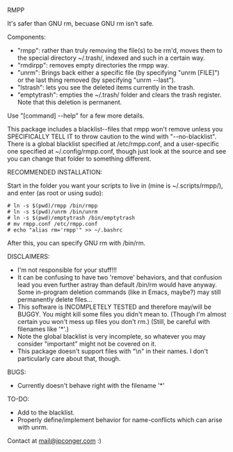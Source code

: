 RMPP

It's safer than GNU rm, becuase GNU rm isn't safe.

Components:
 - "rmpp": rather than truly removing the file(s) to be rm'd, moves them to the special directory ~/.trash/, indexed and such in a certain way.
 - "rmdirpp": removes empty directories the rmpp way.
 - "unrm": Brings back either a specific file (by specifying "unrm [FILE]") or the last thing removed (by specifying "unrm --last").
 - "lstrash": lets you see the deleted items currently in the trash.
 - "emptytrash": empties the ~/.trash/ folder and clears the trash register. Note that this deletion is permanent.

Use "[command] --help" for a few more details.

This package includes a blacklist--files that rmpp won't remove unless you SPECIFICALLY TELL IT to throw caution to the wind with "--no-blacklist". There is a global blacklist specified at /etc/rmpp.conf, and a user-specific one specified at ~/.config/rmpp.conf, though just look at the source and see you can change that folder to something different.

RECOMMENDED INSTALLATION:

Start in the folder you want your scripts to live in (mine is ~/.scripts/rmpp/), and enter (as root or using sudo):
```
# ln -s $(pwd)/rmpp /bin/rmpp
# ln -s $(pwd)/unrm /bin/unrm
# ln -s $(pwd)/emptytrash /bin/emptytrash
# mv rmpp.conf /etc/rmpp.conf
# echo "alias rm='rmpp'" >> ~/.bashrc
```

After this, you can specify GNU rm with /bin/rm.

DISCLAIMERS:
 - I'm not responsible for your stuff!!!
 - It can be confusing to have two 'remove' behaviors, and that confusion lead you even further astray than default /bin/rm would have anyway. Some in-program deletion commands (like in Emacs, maybe?) may still permanently delete files...
 - This software is INCOMPLETELY TESTED and therefore may/will be BUGGY. You might kill some files you didn't mean to. (Though I'm almost certain you won't mess up files you don't rm.) (Still, be careful with filenames like '*'.)
 - Note the global blacklist is very incomplete, so whatever you may consider "important" might not be covered on it.
 - This package doesn't support files with "\n" in their names. I don't particularly care about that, though.

BUGS:
 - Currently doesn't behave right with the filename '*'

TO-DO:
 - Add to the blacklist.
 - Properly define/implement behavior for name-conflicts which can arise with unrm.

Contact at mail@jpconger.com :)
